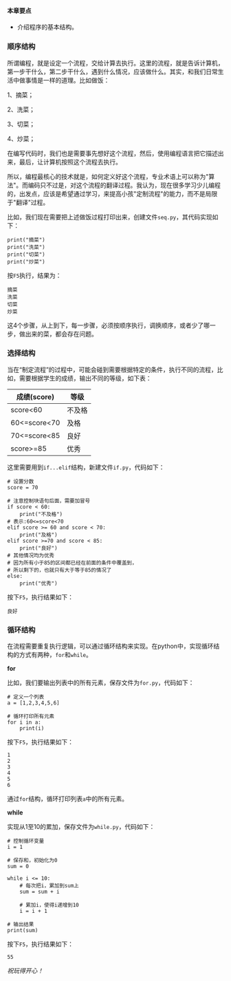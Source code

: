 #### 本章要点

- 介绍程序的基本结构。

### 顺序结构

所谓编程，就是设定一个流程，交给计算去执行。这里的流程，就是告诉计算机，第一步干什么，第二步干什么，遇到什么情况，应该做什么。其实，和我们日常生活中做事情是一样的道理。比如做饭：

1、摘菜；

2、洗菜；

3、切菜；

4、炒菜；

在编写代码时，我们也是需要事先想好这个流程，然后，使用编程语言把它描述出来，最后，让计算机按照这个流程去执行。

所以，编程最核心的技术就是，如何定义好这个流程，专业术语上可以称为"算法"。而编码只不过是，对这个流程的翻译过程。我认为，现在很多学习少儿编程的，出发点，应该是希望通过学习，来提高小孩"定制流程"的能力，而不是局限于"翻译"过程。

比如，我们现在需要把上述做饭过程打印出来，创建文件`seq.py`，其代码实现如下：

```
print("摘菜")
print("洗菜")
print("切菜")
print("炒菜")
```

按`F5`执行，结果为：

```
摘菜
洗菜
切菜
炒菜
```

这4个步骤，从上到下，每一步骤，必须按顺序执行，调换顺序，或者少了哪一步，做出来的菜，都会存在问题。

### 选择结构

当在“制定流程”的过程中，可能会碰到需要根据特定的条件，执行不同的流程，比如，需要根据学生的成绩，输出不同的等级，如下表：

| 成绩(score)  | 等级   |
| ------------ | ------ |
| score<60     | 不及格 |
| 60<=score<70 | 及格   |
| 70<=score<85 | 良好   |
| score>=85    | 优秀   |

这里需要用到`if...elif`结构，新建文件`if.py`，代码如下：

```
# 设置分数
score = 70

# 注意控制块语句后面，需要加冒号
if score < 60:
    print("不及格")
# 表示:60<=score<70
elif score >= 60 and score < 70:
    print("及格")
elif score >=70 and score < 85:
    print("良好")
# 其他情况均为优秀
# 因为所有小于85的区间都已经在前面的条件中覆盖到，
# 所以剩下的，也就只有大于等于85的情况了
else:
    print("优秀")
```

按下`F5`，执行结果如下：

```
良好
```

### 循环结构

在流程需要重复执行逻辑，可以通过循环结构来实现。在python中，实现循环结构的方式有两种，`for`和`while`。

**for**

比如，我们要输出列表中的所有元素，保存文件为`for.py`，代码如下：

```
# 定义一个列表
a = [1,2,3,4,5,6]

# 循环打印所有元素
for i in a:
    print(i)
```

按下`F5`，执行结果如下：

```
1
2
3
4
5
6
```

通过`for`结构，循环打印列表`a`中的所有元素。

**while**

实现从1至10的累加，保存文件为`while.py`，代码如下：

```
# 控制循环变量
i = 1

# 保存和，初始化为0
sum = 0

while i <= 10:
    # 每次把i，累加到sum上
    sum = sum + i

    # 累加i，使得i递增到10
    i = i + 1

# 输出结果
print(sum)
```

按下`F5`，执行结果如下：

```
55
```



*祝玩得开心！*